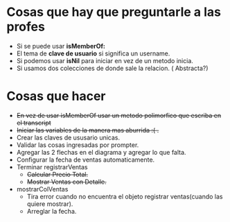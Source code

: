 # Cosas que hay que preguntarle a las profes
- Si se puede usar **isMemberOf:**
- El tema de **clave de usuario** si significa un username.
- Si podemos usar **isNil** para iniciar en vez de un metodo inicia.
- Si usamos dos colecciones de donde sale la relacion. ( Abstracta?) 
# Cosas que hacer

- ~~En vez de usar isMemberOf usar un metodo polimorfico que escriba en el transcript~~
- ~~Iniciar las variables de la manera mas aburrida :( .~~
- Crear las claves de ususario unicas.
- Validar las cosas ingresadas por prompter.
- Agregar las 2 flechas en el diagrama y agregar lo que falta.
- Configurar la fecha de ventas automaticamente.
- Terminar registrarVentas
  - ~~Calcular Precio Total.~~
  - ~~Mostrar Ventas con Detalle.~~
- mostrarColVentas
  - Tira error cuando no encuentra el objeto registrar ventas(cuando las quiere mostrar).
  - Arreglar la fecha.

